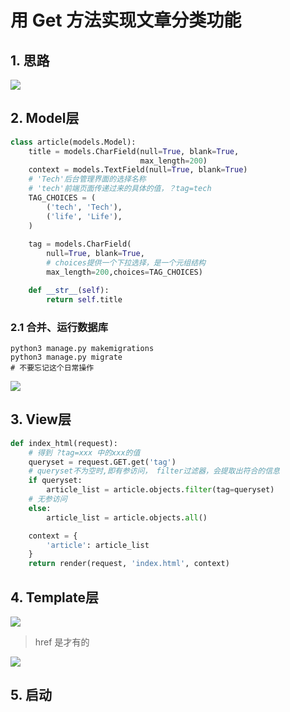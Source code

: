 # 用 Get 方法实现文章分类功能

## 1. 思路

![](https://ws1.sinaimg.cn/large/aeb740d8gy1g2aq8t4f8cj20v20csq3r.jpg)



## 2. Model层

```python
class article(models.Model):
    title = models.CharField(null=True, blank=True, 
                             max_length=200)
    context = models.TextField(null=True, blank=True)
	# 'Tech'后台管理界面的选择名称
    # 'tech'前端页面传递过来的具体的值，？tag=tech
    TAG_CHOICES = (
        ('tech', 'Tech'),
        ('life', 'Life'),
    )
    
    tag = models.CharField(
    	null=True, blank=True, 
        # choices提供一个下拉选择，是一个元组结构
        max_length=200,choices=TAG_CHOICES)

    def __str__(self):
        return self.title
```



### 2.1 合并、运行数据库

```
python3 manage.py makemigrations
python3 manage.py migrate
# 不要忘记这个日常操作
```

![](https://ws1.sinaimg.cn/large/aeb740d8gy1g2aqnhmazkj20t80fewga.jpg)



## 3. View层

```python
def index_html(request):
    # 得到 ?tag=xxx 中的xxx的值
    queryset = request.GET.get('tag')
    # queryset不为空时,即有参访问， filter过滤器，会提取出符合的信息
    if queryset:
        article_list = article.objects.filter(tag=queryset)
    # 无参访问
    else:
        article_list = article.objects.all()

    context = {
        'article': article_list
    }
    return render(request, 'index.html', context)
```

## 4. Template层

![](https://ws1.sinaimg.cn/large/aeb740d8gy1g2ar7l42h6j20mu091mxp.jpg)

> href  是<a></a>才有的

![](https://ws1.sinaimg.cn/large/aeb740d8gy1g2ar8hpjr1j20l90crwf7.jpg)

## 5. 启动

